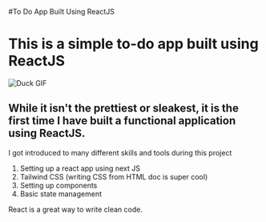 #To Do App Built Using ReactJS
<h1>This is a simple to-do app built using ReactJS</h1>


![Duck GIF](https://media.tenor.com/7zKZuIk31GEAAAAM/bird-dance.gif)



<h2>While it isn't the prettiest or sleakest, it is the first time I have built a functional application using ReactJS. </h2>

<p>I got introduced to many different skills and tools during this project</p>

<ol>
  <li>Setting up a react app using next JS</li>
  <li>Tailwind CSS (writing CSS from HTML doc is super cool)</li>
  <li>Setting up components</li>
  <li>Basic state management</li>
</ol>

<p>React is a great way to write clean code.</p>
